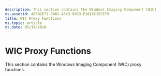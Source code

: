 ```yaml
---
description: This section contains the Windows Imaging Component (WIC) proxy functions.
ms.assetid: 425B2E71-5601-43c3-930D-E1018C15CEF9
title: WIC Proxy Functions
ms.topic: article
ms.date: 05/31/2018
---
```


# WIC Proxy Functions

This section contains the Windows Imaging Component (WIC) proxy functions.

 

 



